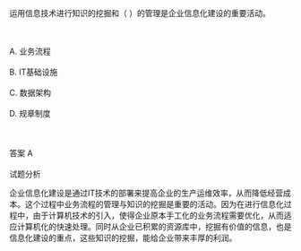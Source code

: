 <div class="detail lh2"><p>
运用信息技术进行知识的挖掘和（  ）的管理是企业信息化建设的重要活动。</p><br/><br/>A. 业务流程<br/><br/>B. IT基础设施<br/><br/>C. 数据架构<br/><br/>D. 规章制度<br/><br/><br/><br/>答案 A<br/><br/>试题分析<br/><p></p><p>
企业信息化建设是通过IT技术的部署来提高企业的生产运维效率，从而降低经营成本。这个过程中业务流程的管理与知识的挖掘是重要的活动。因为在进行信息化过程中，由于计算机技术的引入，使得企业原本手工化的业务流程需要优化，从而适应计算机化的快速处理。同时从企业已积累的资源库中，挖掘有价值的信息，也是信息化建设的重点，这些知识的挖掘，能给企业带来丰厚的利润。</p></div>